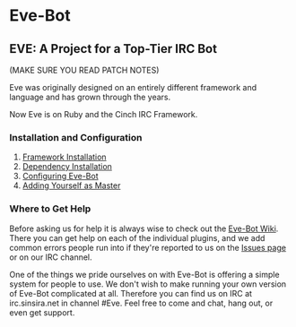 # Eve-Bot

## EVE: A Project for a Top-Tier IRC Bot

(MAKE SURE YOU READ PATCH NOTES)

Eve was originally designed on an entirely different framework and language and has grown through the years.

Now Eve is on Ruby and the Cinch IRC Framework.

### Installation and Configuration
1. [Framework Installation](https://github.com/Namasteh/Eve-Bot/wiki/%5BCore%5D-Installation-of-Framework)
1. [Dependency Installation](https://github.com/Namasteh/Eve-Bot/wiki/%5BCore%5D-Installation-of-Dependencies)
1. [Configuring Eve-Bot](https://github.com/Namasteh/Eve-Bot/wiki/%5BCore%5D-Configuring-Eve-Bot)
1. [Adding Yourself as Master](https://github.com/Namasteh/Eve-Bot/wiki/%5BCore%5D-Adding-Yourself-as-Master)

### Where to Get Help
Before asking us for help it is always wise to check out the [Eve-Bot Wiki](https://github.com/Namasteh/Eve-Bot/wiki). There you can get help on each of the individual plugins, and we add common errors people run into if they're reported to us on the [Issues page](https://github.com/Namasteh/Eve-Bot/issues) or on our IRC channel.

One of the things we pride ourselves on with Eve-Bot is offering a simple system for people to use. We don't wish to make running your own version of Eve-Bot complicated at all. Therefore you can find us on IRC at irc.sinsira.net in channel #Eve. Feel free to come and chat, hang out, or even get support.
